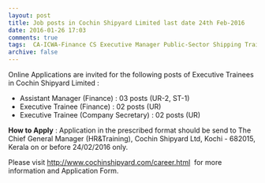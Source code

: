 ```yaml
---
layout: post
title: Job posts in Cochin Shipyard Limited last date 24th Feb-2016   
date: 2016-01-26 17:03
comments: true
tags:  CA-ICWA-Finance CS Executive Manager Public-Sector Shipping Trainee 
archive: false
---
```

Online Applications are invited for the following posts of Executive Trainees in Cochin Shipyard Limited :



- Assistant Manager (Finance) : 03 posts (UR-2, ST-1)  
- Executive Trainee (Finance) : 02 posts (UR)  
- Executive Trainee (Company Secretary) : 02 posts (UR)



**How to Apply** : Application in the prescribed format should be send to The Chief General Manager (HR&Training), Cochin Shipyard Ltd, Kochi - 682015, Kerala on or before 24/02/2016 only.  

Please visit <http://www.cochinshipyard.com/career.html>  for more information and Application Form.



